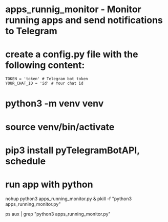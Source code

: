 # apps_runnig_monitor - Monitor running apps and send notifications to Telegram
# create a config.py file with the following content:
    TOKEN = 'token' # Telegram bot token
    YOUR_CHAT_ID = 'id' # Your chat id
# python3 -m venv venv
# source venv/bin/activate
# pip3 install pyTelegramBotAPI, schedule


# run app with python
nohup python3 apps_running_monitor.py &
pkill -f "python3 apps_running_monitor.py"

ps aux | grep "python3 apps_running_monitor.py"
